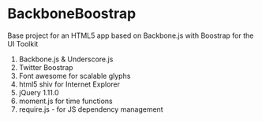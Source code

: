 BackboneBoostrap
============

Base project for an HTML5 app based on Backbone.js with Boostrap for the UI Toolkit

<ol>
  <li>Backbone.js &amp; Underscore.js</li>
  <li>Twitter Boostrap</li>
  <li>Font awesome for scalable glyphs</li>
  <li>html5 shiv for Internet Explorer</li>
  <li>jQuery 1.11.0</li>
  <li>moment.js for time functions</li>
  <li>require.js - for JS dependency management</li>
</ol>

